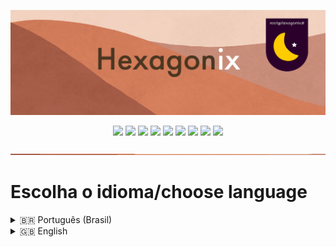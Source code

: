 <p align="center">
<img src="https://github.com/hexagonix/Doc/blob/main/Img/banner.png">
</p>

<div align="center">

![](https://img.shields.io/github/license/hexagonix/Hexagon.svg)
![](https://img.shields.io/github/stars/hexagonix/Hexagon.svg)
![](https://img.shields.io/github/issues/hexagonix/Hexagon.svg)
![](https://img.shields.io/github/issues-closed/hexagonix/Hexagon.svg)
![](https://img.shields.io/github/issues-pr/hexagonix/Hexagon.svg)
![](https://img.shields.io/github/issues-pr-closed/hexagonix/Hexagon.svg)
![](https://img.shields.io/github/downloads/hexagonix/Hexagon/total.svg)
![](https://img.shields.io/github/release/hexagonix/Hexagon.svg)
[![](https://img.shields.io/twitter/follow/hexagonixOS.svg?style=social&label=Follow%20%40HexagonixOS)](https://twitter.com/hexagonixOS)

</div>

<!-- Vai funcionar como <hr> -->

<img src="https://github.com/hexagonix/Doc/blob/main/Img/hr.png" width="100%" height="2px" />

# Escolha o idioma/choose language
 
<details title="Português (Brasil)" align='left'>
<summary align='left'>🇧🇷 Português (Brasil)</summary>

## Kernel Hexagon

<p align="center">
<img src="https://github.com/hexagonix/Doc/blob/main/Img/LogoHexagon.png" width="200" height="200">
</p>

<div align="justify">

O Hexagon é um `núcleo` (kernel) monolítico executado em `modo protegido` 32-bit, desenvolvido puramente em Assembly para a arquitetura PC (x86). É um kernel escrito do zero, visando a velocidade e a compatibilidade de harware moderno, mas também sendo capaz de ser executado em hardware mais antigo (Pentium III ou superiores, com 32 MB de memória RAM ou mais). No momento, garante um ambiente monoutilizador, apesar do uso de terminais virtuais, e monotarefa, apesar da capacidade de carregar, manter em memória e controlar mais de um processo por vez, em uma pilha de execução de ordem cronológica. Futuramente o kernel poderá receber suporte a execução de múltiplos processos em multitarefa preemptiva. O Hexagon foi projetado para ser um kernel Unix-like e compõe a base do `Hexagonix`, embora independente deste. Ele executa imagens executáveis no formato `HAPP`, desenvolvido exclusivamente para o Hexagon. Ele também implementa uma API bastante sofisticada acessível através de uma chamada de sistema padronizada e documentada, como você pode ver abaixo.

Algumas características do Hexagon:

- [x] Suporte a processadores x86 (Pentium III ou superiores);
- [x] Suporte a dispositivos com 32 MB de memória RAM ou mais;
- [x] Suporte a ambiente de usuário;
- [x] Chamada de sistema com 68 funções sofisticadas acessadas pelo ambiente de usuário;
- [x] Formato binário executável próprio (HAPP);
- [x] Unix-like;
- [x] Completamente escrito em Assembly x86;
- [x] Self-hosting (o montador usado para construir o Hexagon pode ser executado sobre ele);
- [x] Sistema de arquivos virtual;
- [x] Abstração de dispositivos;
- [x] Suporte total a leitura e escrita em sistemas de arquivos FAT16;
- [x] Suporte a gráficos VESA VBE e em múltiplas resoluções;
- [x] Suporte a modo texto;
- [x] Motor de renderização de fontes gráficas, que podem ser alteradas pelo usuário;
- [x] Suporte a relógio em tempo real;
- [x] Suporte a portas seriais e paralelas (comunicação serial, debug e impressão);
- [x] Compatível com carregador de inicialização próprio (Hexagon Boot - HBoot);
- [x] Suporte a usuários e permissões.

Outras características que estão sendo desenvolvidas:

- [ ] Procura e enumeração de todos os dispositivos PCI;
- [ ] Multitarefa preemptiva.

> Você pode ajudar a implementar as funções em desenvolvimento acima!

* [Documentação completa do Hexagon](https://github.com/hexagonix/Doc/tree/main/Hexagon/README.pt.md)

</div>

</details>

<details title="English" align='left'>
<summary align='left'>🇬🇧 English</summary>

## Hexagon kernel

<p align="center">
<img src="https://github.com/hexagonix/Doc/blob/main/Img/LogoHexagon.png" width="200" height="200">
</p>

<div align="justify">

Hexagon is a monolithic `kernel` running in 32-bit `protected mode`, developed purely in Assembly for the PC (x86) architecture. It is a kernel written from scratch, aiming for the speed and compatibility of modern hardware, but also being able to run on older hardware (Pentium III or higher, with 32 MB of RAM or more). At the moment, it guarantees a single-user environment, despite the use of virtual terminals, and single-tasking, despite the ability to load, keep in memory and control more than one process at a time, in a chronological order execution stack. In the future, the kernel may support the execution of multiple processes in preemptive multitasking. Hexagon was designed to be a Unix-like kernel and forms the basis of `Hexagonix`, albeit independently of it. It runs executable images in the `HAPP` format, developed exclusively for Hexagon. It also implements a very sophisticated API accessible through a standardized and documented system call, as you can see below.

Some features of Hexagon:

- [x] Support for x86 processors (Pentium III or higher);
- [x] Support for devices with 32 MB of RAM or more;
- [x] User environment support;
- [x] System call with 68 sophisticated functions accessed by the user environment;
- [x] Own executable binary format (HAPP);
- [x] Unix-like;
- [x] Completely written in x86 Assembly;
- [x] Self-hosting (the assembler used to build the Hexagon can run on top of it);
- [x] Virtual file system;
- [x] Device abstraction;
- [x] Full support for reading and writing on FAT16 file systems;
- [x] VESA VBE and multi-resolution graphics support;
- [x] Text mode support;
- [x] Graphic font rendering engine, which can be changed by the user;
- [x] Real-time clock support;
- [x] Support for serial and parallel ports (serial communication, debug and printing);
- [x] Supports own boot loader (Hexagon Boot - HBoot);
- [x] Support for users and permissions.

Other features being developed:

- [ ] Search and enumeration of all PCI devices;
- [ ] Preemptive multitasking.
    
> You can help implement the above development functions!

* [Hexagon Documentation](https://github.com/hexagonix/Doc/tree/main/Hexagon/README.en.md)

</div>

</details>
